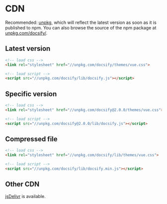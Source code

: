 # CDN

Recommended: [unpkg](//unpkg.com), which will reflect the latest version as soon as it is published to npm. You can also browse the source of the npm package at [unpkg.com/docsify/](//unpkg.com/docsify/).


## Latest version


```html
<!-- load css -->
<link rel="stylesheet" href="//unpkg.com/docsify/themes/vue.css">

<!-- load script -->
<script src="//unpkg.com/docsify/lib/docsify.js"></script>
```

## Specific version


```html
<!-- load css -->
<link rel="stylesheet" href="//unpkg.com/docsify@2.0.0/themes/vue.css">

<!-- load script -->
<script src="//unpkg.com/docsify@2.0.0/lib/docsify.js"></script>
```

## Compressed file


```html
<!-- load css -->
<link rel="stylesheet" href="//unpkg.com/docsify/lib/themes/vue.css">

<!-- load script -->
<script src="//unpkg.com/docsify/lib/docsify.min.js"></script>
```

## Other CDN

[jsDelivr](http://www.jsdelivr.com/projects/docsify) is available.

